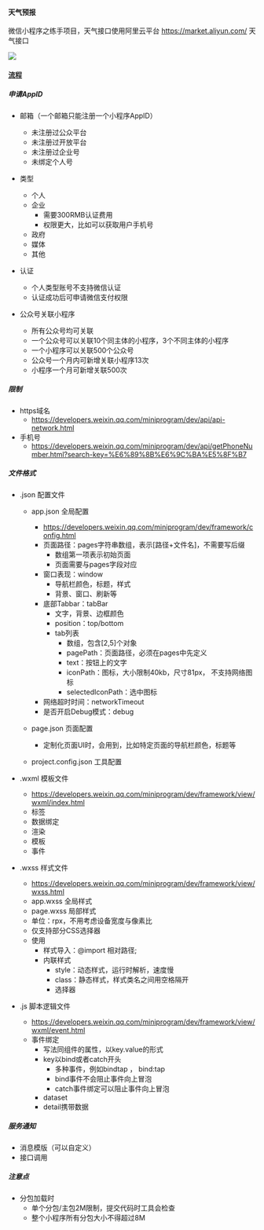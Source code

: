 ####  天气预报

微信小程序之练手项目，天气接口使用阿里云平台 https://market.aliyun.com/ 天气接口

![](https://github.com/liangtongdev/WxWeather/blob/master/screenshot.png)

#### [流程](https://developers.weixin.qq.com/miniprogram/dev/framework/structure.html)


##### 申请AppID

 + 邮箱（一个邮箱只能注册一个小程序AppID）
    + 未注册过公众平台
    + 未注册过开放平台
    + 未注册过企业号
    + 未绑定个人号

 + 类型
    + 个人
    + 企业
      + 需要300RMB认证费用
      + 权限更大，比如可以获取用户手机号
    + 政府
    + 媒体
    + 其他

 + 认证
    + 个人类型账号不支持微信认证
    + 认证成功后可申请微信支付权限

 + 公众号关联小程序
    + 所有公众号均可关联
    + 一个公众号可以关联10个同主体的小程序，3个不同主体的小程序
    + 一个小程序可以关联500个公众号
    + 公众号一个月内可新增关联小程序13次
    + 小程序一个月可新增关联500次

##### 限制

 + https域名
    + https://developers.weixin.qq.com/miniprogram/dev/api/api-network.html
 + 手机号
    + https://developers.weixin.qq.com/miniprogram/dev/api/getPhoneNumber.html?search-key=%E6%89%8B%E6%9C%BA%E5%8F%B7


##### 文件格式

 + .json 配置文件
    + app.json 全局配置
      + https://developers.weixin.qq.com/miniprogram/dev/framework/config.html
      + 页面路径：pages字符串数组，表示[路径+文件名]，不需要写后缀
        + 数组第一项表示初始页面
        + 页面需要与pages字段对应
      + 窗口表现：window
        + 导航栏颜色，标题，样式
        + 背景、窗口、刷新等
      + 底部Tabbar：tabBar
        + 文字，背景、边框颜色
        + position：top/bottom
        + tab列表
          + 数组，包含[2,5]个对象
          + pagePath：页面路径，必须在pages中先定义
          + text：按钮上的文字
          + iconPath：图标，大小限制40kb，尺寸81px， 不支持网络图标
          + selectedIconPath：选中图标
      + 网络超时时间：networkTimeout
      + 是否开启Debug模式：debug

    + page.json 页面配置
      + 定制化页面UI时，会用到，比如特定页面的导航栏颜色，标题等

    + project.config.json 工具配置

 + .wxml 模板文件
    + https://developers.weixin.qq.com/miniprogram/dev/framework/view/wxml/index.html
    + 标签
    + 数据绑定
    + 渲染
    + 模板
    + 事件

 + .wxss 样式文件
    + https://developers.weixin.qq.com/miniprogram/dev/framework/view/wxss.html
    + app.wxss 全局样式
    + page.wxss 局部样式
    + 单位：rpx，不用考虑设备宽度与像素比
    + 仅支持部分CSS选择器
    + 使用
      + 样式导入：@import 相对路径;
      + 内联样式
          + style：动态样式，运行时解析，速度慢
          + class：静态样式，样式类名之间用空格隔开
          + 选择器


 + .js 脚本逻辑文件
    + https://developers.weixin.qq.com/miniprogram/dev/framework/view/wxml/event.html
    + 事件绑定
      + 写法同组件的属性，以key.value的形式
      + key以bind或者catch开头
          + 多种事件，例如bindtap ， bind:tap
          + bind事件不会阻止事件向上冒泡
          + catch事件绑定可以阻止事件向上冒泡
      + dataset
      + detail携带数据


##### 服务通知

 + 消息模版（可以自定义）
 + 接口调用

##### 注意点
 + 分包加载时
    + 单个分包/主包2M限制，提交代码时工具会检查
    + 整个小程序所有分包大小不得超过8M


